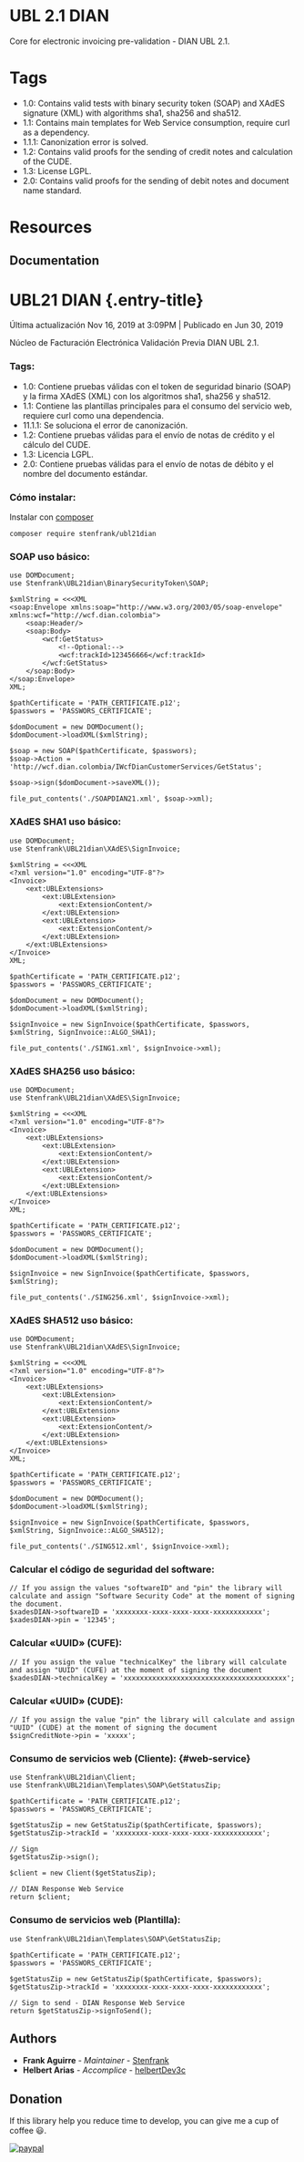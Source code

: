 # UBL 2.1 DIAN

Core for electronic invoicing pre-validation - DIAN UBL 2.1.

# Tags
* 1.0: Contains valid tests with binary security token (SOAP) and XAdES signature (XML) with algorithms sha1, sha256 and sha512.
* 1.1: Contains main templates for Web Service consumption, require curl as a dependency.
* 1.1.1: Canonization error is solved.
* 1.2: Contains valid proofs for the sending of credit notes and calculation of the CUDE.
* 1.3: License LGPL.
* 2.0: Contains valid proofs for the sending of debit notes and document name standard.

# Resources
## Documentation

UBL21 DIAN {.entry-title}
==========

Última actualización Nov 16, 2019 at 3:09PM | Publicado en Jun 30, 2019

Núcleo de Facturación Electrónica Validación Previa DIAN UBL 2.1.

### Tags:

-   1.0: Contiene pruebas válidas con el token de seguridad binario
    (SOAP) y la firma XAdES (XML) con los algoritmos sha1, sha256 y
    sha512.
-   1.1: Contiene las plantillas principales para el consumo del
    servicio web, requiere curl como una dependencia.
-   11.1.1: Se soluciona el error de canonización.
-   1.2: Contiene pruebas válidas para el envío de notas de crédito y el
    cálculo del CUDE.
-   1.3: Licencia LGPL.
-   2.0: Contiene pruebas válidas para el envío de notas de débito y el
    nombre del documento estándar.

### Cómo instalar:

Instalar con [composer](https://getcomposer.org/)

``` {.wp-block-code}
composer require stenfrank/ubl21dian
```

### SOAP uso básico:

``` {.wp-block-code}
use DOMDocument;
use Stenfrank\UBL21dian\BinarySecurityToken\SOAP;

$xmlString = <<<XML
<soap:Envelope xmlns:soap="http://www.w3.org/2003/05/soap-envelope" xmlns:wcf="http://wcf.dian.colombia">
    <soap:Header/>
    <soap:Body>
        <wcf:GetStatus>
            <!--Optional:-->
            <wcf:trackId>123456666</wcf:trackId>
        </wcf:GetStatus>
    </soap:Body>
</soap:Envelope>
XML;

$pathCertificate = 'PATH_CERTIFICATE.p12';
$passwors = 'PASSWORS_CERTIFICATE';

$domDocument = new DOMDocument();
$domDocument->loadXML($xmlString);

$soap = new SOAP($pathCertificate, $passwors);
$soap->Action = 'http://wcf.dian.colombia/IWcfDianCustomerServices/GetStatus';

$soap->sign($domDocument->saveXML());

file_put_contents('./SOAPDIAN21.xml', $soap->xml);
```

### XAdES SHA1 uso básico:

``` {.wp-block-code}
use DOMDocument;
use Stenfrank\UBL21dian\XAdES\SignInvoice;

$xmlString = <<<XML
<?xml version="1.0" encoding="UTF-8"?>
<Invoice>
    <ext:UBLExtensions>
        <ext:UBLExtension>
            <ext:ExtensionContent/>
        </ext:UBLExtension>
        <ext:UBLExtension>
            <ext:ExtensionContent/>
        </ext:UBLExtension>
    </ext:UBLExtensions>
</Invoice>
XML;

$pathCertificate = 'PATH_CERTIFICATE.p12';
$passwors = 'PASSWORS_CERTIFICATE';

$domDocument = new DOMDocument();
$domDocument->loadXML($xmlString);

$signInvoice = new SignInvoice($pathCertificate, $passwors, $xmlString, SignInvoice::ALGO_SHA1);

file_put_contents('./SING1.xml', $signInvoice->xml);
```

### XAdES SHA256 uso básico:

``` {.wp-block-code}
use DOMDocument;
use Stenfrank\UBL21dian\XAdES\SignInvoice;

$xmlString = <<<XML
<?xml version="1.0" encoding="UTF-8"?>
<Invoice>
    <ext:UBLExtensions>
        <ext:UBLExtension>
            <ext:ExtensionContent/>
        </ext:UBLExtension>
        <ext:UBLExtension>
            <ext:ExtensionContent/>
        </ext:UBLExtension>
    </ext:UBLExtensions>
</Invoice>
XML;

$pathCertificate = 'PATH_CERTIFICATE.p12';
$passwors = 'PASSWORS_CERTIFICATE';

$domDocument = new DOMDocument();
$domDocument->loadXML($xmlString);

$signInvoice = new SignInvoice($pathCertificate, $passwors, $xmlString);

file_put_contents('./SING256.xml', $signInvoice->xml);
```

### XAdES SHA512 uso básico:

``` {.wp-block-code}
use DOMDocument;
use Stenfrank\UBL21dian\XAdES\SignInvoice;

$xmlString = <<<XML
<?xml version="1.0" encoding="UTF-8"?>
<Invoice>
    <ext:UBLExtensions>
        <ext:UBLExtension>
            <ext:ExtensionContent/>
        </ext:UBLExtension>
        <ext:UBLExtension>
            <ext:ExtensionContent/>
        </ext:UBLExtension>
    </ext:UBLExtensions>
</Invoice>
XML;

$pathCertificate = 'PATH_CERTIFICATE.p12';
$passwors = 'PASSWORS_CERTIFICATE';

$domDocument = new DOMDocument();
$domDocument->loadXML($xmlString);

$signInvoice = new SignInvoice($pathCertificate, $passwors, $xmlString, SignInvoice::ALGO_SHA512);

file_put_contents('./SING512.xml', $signInvoice->xml);
```

### Calcular el código de seguridad del software:

``` {.wp-block-code}
// If you assign the values "softwareID" and "pin" the library will calculate and assign "Software Security Code" at the moment of signing the document.
$xadesDIAN->softwareID = 'xxxxxxxx-xxxx-xxxx-xxxx-xxxxxxxxxxxx';
$xadesDIAN->pin = '12345';
```

### Calcular «UUID» (CUFE):

``` {.wp-block-code}
// If you assign the value "technicalKey" the library will calculate and assign "UUID" (CUFE) at the moment of signing the document
$xadesDIAN->technicalKey = 'xxxxxxxxxxxxxxxxxxxxxxxxxxxxxxxxxxxxxxxx';
```

### Calcular «UUID» (CUDE):

``` {.wp-block-code}
// If you assign the value "pin" the library will calculate and assign "UUID" (CUDE) at the moment of signing the document
$signCreditNote->pin = 'xxxxx';
```

### Consumo de servicios web (Cliente): {#web-service}

``` {.wp-block-code}
use Stenfrank\UBL21dian\Client;
use Stenfrank\UBL21dian\Templates\SOAP\GetStatusZip;

$pathCertificate = 'PATH_CERTIFICATE.p12';
$passwors = 'PASSWORS_CERTIFICATE';

$getStatusZip = new GetStatusZip($pathCertificate, $passwors);
$getStatusZip->trackId = 'xxxxxxxx-xxxx-xxxx-xxxx-xxxxxxxxxxxx';

// Sign
$getStatusZip->sign();

$client = new Client($getStatusZip);

// DIAN Response Web Service
return $client;
```

### Consumo de servicios web (Plantilla):

``` {.wp-block-code}
use Stenfrank\UBL21dian\Templates\SOAP\GetStatusZip;

$pathCertificate = 'PATH_CERTIFICATE.p12';
$passwors = 'PASSWORS_CERTIFICATE';

$getStatusZip = new GetStatusZip($pathCertificate, $passwors);
$getStatusZip->trackId = 'xxxxxxxx-xxxx-xxxx-xxxx-xxxxxxxxxxxx';

// Sign to send - DIAN Response Web Service
return $getStatusZip->signToSend();
```


## Authors

* **Frank Aguirre** - *Maintainer* - [Stenfrank](https://github.com/Stenfrank/)
* **Helbert Arias** - *Accomplice* - [helbertDev3c](https://github.com/helbertDev3c/)

## Donation
If this library help you reduce time to develop, you can give me a cup of coffee :smiley:.

[![paypal](https://www.paypalobjects.com/en_US/i/btn/btn_donateCC_LG.gif)](https://www.paypal.me/stenfrank/1?locale.x=es_XC)
